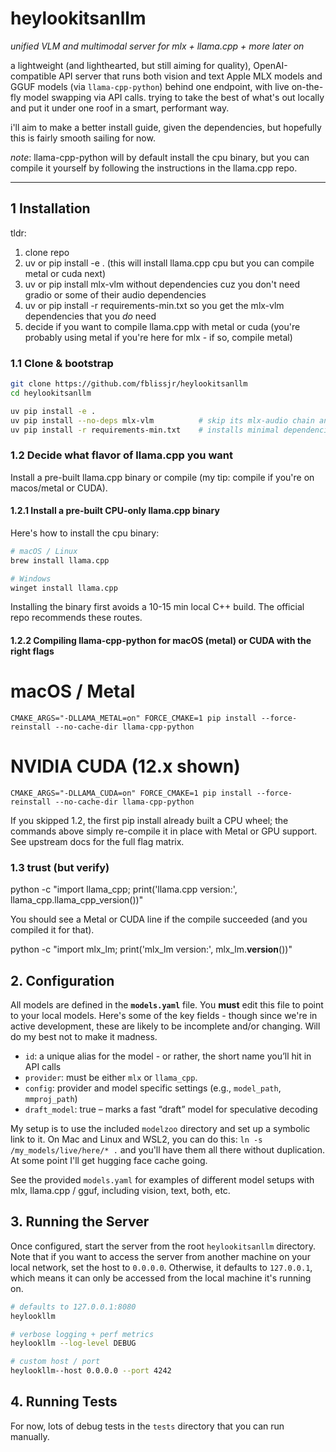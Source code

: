 # heylookitsanllm
_unified VLM and multimodal server for mlx + llama.cpp + more later on_

a lightweight (and lighthearted, but still aiming for quality), OpenAI-compatible API server that runs both vision and text Apple MLX models and GGUF models (via `llama-cpp-python`) behind one endpoint, with live on-the-fly model swapping via API calls. trying to take the best of what's out locally and put it under one roof in a smart, performant way.

i'll aim to make a better install guide, given the dependencies, but hopefully this is fairly smooth sailing for now.

*note*: llama-cpp-python will by default install the cpu binary, but you can compile it yourself by following the instructions in the llama.cpp repo.

---
## 1  Installation
tldr:
1. clone repo
2. uv or pip install -e . (this will install llama.cpp cpu but you can compile metal or cuda next)
3. uv or pip install mlx-vlm without dependencies cuz you don't need gradio or some of their audio dependencies
4. uv or pip install -r requirements-min.txt so you get the mlx-vlm dependencies that you *do* need
5. decide if you want to compile llama.cpp with metal or cuda (you're probably using metal if you're here for mlx - if so, compile metal)



### 1.1  Clone & bootstrap
```bash
git clone https://github.com/fblissjr/heylookitsanllm
cd heylookitsanllm

uv pip install -e .
uv pip install --no-deps mlx-vlm          # skip its mlx-audio chain and gradio
uv pip install -r requirements-min.txt    # installs minimal dependencies needed
```

### 1.2 Decide what flavor of llama.cpp you want
Install a pre-built llama.cpp binary or compile (my tip: compile if you're on macos/metal or CUDA).

#### 1.2.1 Install a pre-built CPU-only llama.cpp binary

Here's how to install the cpu binary:

```bash
# macOS / Linux
brew install llama.cpp

# Windows
winget install llama.cpp
```

Installing the binary first avoids a 10-15 min local C++ build. The official repo recommends these routes.

#### 1.2.2  Compiling llama-cpp-python for macOS (metal) or CUDA with the right flags

# macOS / Metal
`CMAKE_ARGS="-DLLAMA_METAL=on" FORCE_CMAKE=1 pip install --force-reinstall --no-cache-dir llama-cpp-python`

# NVIDIA CUDA (12.x shown)
`CMAKE_ARGS="-DLLAMA_CUDA=on" FORCE_CMAKE=1 pip install --force-reinstall --no-cache-dir llama-cpp-python`

If you skipped 1.2, the first pip install already built a CPU wheel; the commands above simply re-compile it in place with Metal or GPU support. See upstream docs for the full flag matrix.

### 1.3  trust (but verify)

python -c "import llama_cpp; print('llama.cpp version:', llama_cpp.llama_cpp_version())"

You should see a Metal or CUDA line if the compile succeeded (and you compiled it for that).

python -c "import mlx_lm; print('mlx_lm version:', mlx_lm.__version__())"



## 2. Configuration

All models are defined in the **`models.yaml`** file. You **must** edit this file to point to your local models. Here's some of the key fields - though since we're in active development, these are likely to be incomplete and/or changing. Will do my best not to make it madness.

- `id`: a unique alias for the model - or rather, the short name you’ll hit in API calls
- `provider`: must be either `mlx` or `llama_cpp`.
- `config`: provider and model specific settings (e.g., `model_path`, `mmproj_path`)
- `draft_model`: true – marks a fast “draft” model for speculative decoding

My setup is to use the included `modelzoo` directory and set up a symbolic link to it. On Mac and Linux and WSL2, you can do this: `ln -s /my_models/live/here/* .` and you'll have them all there without duplication. At some point I'll get hugging face cache going.

See the provided `models.yaml` for examples of different model setups with mlx, llama.cpp / gguf, including vision, text, both, etc.

## 3. Running the Server

Once configured, start the server from the root `heylookitsanllm` directory. Note that if you want to access the server from another machine on your local network, set the host to `0.0.0.0`. Otherwise, it defaults to `127.0.0.1`, which means it can only be accessed from the local machine it's running on.

```bash
# defaults to 127.0.0.1:8080
heylookllm

# verbose logging + perf metrics
heylookllm --log-level DEBUG

# custom host / port
heylookllm--host 0.0.0.0 --port 4242
```

## 4. Running Tests

For now, lots of debug tests in the `tests` directory that you can run manually.
